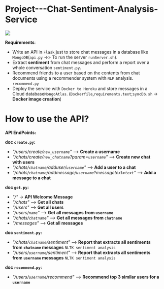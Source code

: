 # Project---Chat-Sentiment-Analysis-Service
<img src=https://github.com/Macarena18/Project-ChatSentimentAnalysisService/blob/master/images/api_creation-benefit-microservices_made_easy.png>

**Requirements**:
- Write an API in `Flask` just to store chat messages in a database like `MongoDB`(`api.py` ->> To run the server  `runServer.sh`).
- Extract **sentiment** from chat messages and perform a report over a whole conversation `sentiment.py`.
- Recommend friends to a user based on the contents from chat documents using a recommender system with `NLP` analysis. `recommend.py`
- Deploy the service with `Docker to Heroku` and store messages in a Cloud database`MongoAtlas`. (`Dockerfile`,`requirements.text`;`syncDb.sh` -> **Docker image creation**)

# How to use the API?

**API EndPoints:**

**doc `create.py`:**

- *"/users/create/`new_username`"* --> **Create a username**
- *"/chats/create/`new_chatname`?param=`username`"* --> **Create new chat with users**
- *"/chats/`chatname`/adduser/`username`"* --> **Add a user to a chat**
- *"/chats/`chatname`/addmessage/`username`?messagetext=`text`"* --> **Add a message to a chat**

**doc `get.py`:**
- *"/"* -> **API Welcome Message**
- *"/chats"* -->  **Get all chats**
- *"/users"* -->  **Get all users**
- *"/users/`name`"* --> **Get all messages from `username`**
- *"/chats/`chatname`"* --> **Get all messages from `chatname`**
- *"/messages"* --> **Get all messages**

**doc `sentiment.py`:**
- *"/chats/`chatname`/sentiment"* --> **Report that extracts all sentiments from `chatname` messages** `NLTK sentiment analysis`
- *"/users/`username`/sentiment"* --> **Report that extracts  all sentiments from `username` messages** `NLTK sentiment analysis`

**doc `recommend.py`:**
- *"/users/`username`/recommend"* --> **Recommend top 3 similar users for a `username`**